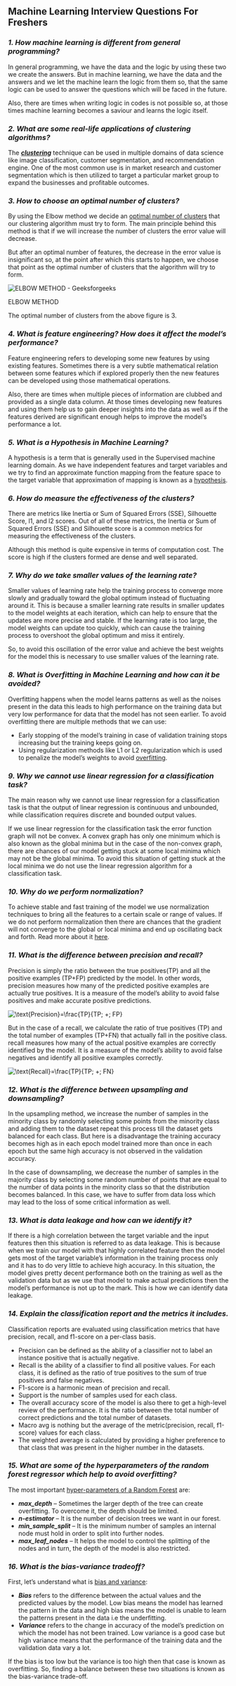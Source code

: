 ## Machine Learning Interview Questions For Freshers

### ***1. How machine learning is different from general programming?***

In general programming, we have the data and the logic by using these two we create the answers. But in machine learning, we have the data and the answers and we let the machine learn the logic from them so, that the same logic can be used to answer the questions which will be faced in the future.

Also, there are times when writing logic in codes is not possible so, at those times machine learning becomes a saviour and learns the logic itself.

### ***2. What are some real-life applications of clustering algorithms?***

The [***clustering***](https://www.geeksforgeeks.org/clustering-in-machine-learning/) technique can be used in multiple domains of data science like image classification, customer segmentation, and recommendation engine. One of the most common use is in market research and customer segmentation which is then utilized to target a particular market group to expand the businesses and profitable outcomes. 

### ***3. How to choose an optimal number of clusters?***

By using the Elbow method we decide an [optimal number of clusters](https://www.geeksforgeeks.org/elbow-method-for-optimal-value-of-k-in-kmeans/) that our clustering algorithm must try to form. The main principle behind this method is that if we will increase the number of clusters the error value will decrease.

But after an optimal number of features, the decrease in the error value is insignificant so, at the point after which this starts to happen, we choose that point as the optimal number of clusters that the algorithm will try to form.

![ELBOW METHOD - Geeksforgeeks](https://media.geeksforgeeks.org/wp-content/uploads/20190606105746/inertia.png)

ELBOW METHOD

The optimal number of clusters from the above figure is 3.

### ***4. What is feature engineering? How does it affect the model’s performance?*** 

Feature engineering refers to developing some new features by using existing features. Sometimes there is a very subtle mathematical relation between some features which if explored properly then the new features can be developed using those mathematical operations.

Also, there are times when multiple pieces of information are clubbed and provided as a single data column. At those times developing new features and using them help us to gain deeper insights into the data as well as if the features derived are significant enough helps to improve the model’s performance a lot.

### ***5. What is a Hypothesis in Machine Learning?***

A hypothesis is a term that is generally used in the Supervised machine learning domain. As we have independent features and target variables and we try to find an approximate function mapping from the feature space to the target variable that approximation of mapping is known as a [hypothesis](https://www.geeksforgeeks.org/ml-understanding-hypothesis/). 

### ***6. How do measure the effectiveness of the clusters?***

There are metrics like Inertia or Sum of Squared Errors (SSE), Silhouette Score, l1, and l2 scores. Out of all of these metrics, the Inertia or Sum of Squared Errors (SSE) and Silhouette score is a common metrics for measuring the effectiveness of the clusters.

Although this method is quite expensive in terms of computation cost. The score is high if the clusters formed are dense and well separated.

### ***7. Why do we take smaller values of the learning rate?***

Smaller values of learning rate help the training process to converge more slowly and gradually toward the global optimum instead of fluctuating around it. This is because a smaller learning rate results in smaller updates to the model weights at each iteration, which can help to ensure that the updates are more precise and stable.
If the learning rate is too large, the model weights can update too quickly, which can cause the training process to overshoot the global optimum and miss it entirely.

So, to avoid this oscillation of the error value and achieve the best weights for the model this is necessary to use smaller values of the learning rate.

### ***8. What is Overfitting in Machine Learning and how can it be avoided?***

Overfitting happens when the model learns patterns as well as the noises present in the data this leads to high performance on the training data but very low performance for data that the model has not seen earlier. To avoid overfitting there are multiple methods that we can use:

- Early stopping of the model’s training in case of validation training stops increasing but the training keeps going on.
- Using regularization methods like L1 or L2 regularization which is used to penalize the model’s weights to avoid [overfitting](https://www.geeksforgeeks.org/underfitting-and-overfitting-in-machine-learning/).

### ***9. Why we cannot use linear regression for a classification task?***

The main reason why we cannot use linear regression for a classification task is that the output of linear regression is continuous and unbounded, while classification requires discrete and bounded output values. 

If we use linear regression for the classification task the error function graph will not be convex. A convex graph has only one minimum which is also known as the global minima but in the case of the non-convex graph, there are chances of our model getting stuck at some local minima which may not be the global minima. To avoid this situation of getting stuck at the local minima we do not use the linear regression algorithm for a classification task.

### ***10. Why do we perform normalization?***

To achieve stable and fast training of the model we use normalization techniques to bring all the features to a certain scale or range of values. If we do not perform normalization then there are chances that the gradient will not converge to the global or local minima and end up oscillating back and forth. Read more about it [here](https://www.geeksforgeeks.org/normalization-vs-standardization/).

### ***11. What is the difference between precision and recall?***

Precision is simply the ratio between the true positives(TP) and all the positive examples (TP+FP) predicted by the model. In other words, precision measures how many of the predicted positive examples are actually true positives. It is a measure of the model’s ability to avoid false positives and make accurate positive predictions.

![\text{Precision}=\frac{TP}{TP\; +\; FP}](https://www.geeksforgeeks.org/wp-content/ql-cache/quicklatex.com-5e6dff17bf4a9214628720264903594f_l3.svg)

But in the case of a recall, we calculate the ratio of true positives (TP) and the total number of examples (TP+FN) that actually fall in the positive class. recall measures how many of the actual positive examples are correctly identified by the model. It is a measure of the model’s ability to avoid false negatives and identify all positive examples correctly.

![\text{Recall}=\frac{TP}{TP\; +\; FN}](https://www.geeksforgeeks.org/wp-content/ql-cache/quicklatex.com-0e1c4bfda61cda29f657592d0f2490b5_l3.svg)

### ***12. What is the difference between upsampling and downsampling?***

In the upsampling method, we increase the number of samples in the minority class by randomly selecting some points from the minority class and adding them to the dataset repeat this process till the dataset gets balanced for each class. But here is a disadvantage the training accuracy becomes high as in each epoch model trained more than once in each epoch but the same high accuracy is not observed in the validation accuracy. 

In the case of downsampling, we decrease the number of samples in the majority class by selecting some random number of points that are equal to the number of data points in the minority class so that the distribution becomes balanced. In this case, we have to suffer from data loss which may lead to the loss of some critical information as well. 

### ***13. What is data leakage and how can we identify it?***

If there is a high correlation between the target variable and the input features then this situation is referred to as data leakage. This is because when we train our model with that highly correlated feature then the model gets most of the target variable’s information in the training process only and it has to do very little to achieve high accuracy. In this situation, the model gives pretty decent performance both on the training as well as the validation data but as we use that model to make actual predictions then the model’s performance is not up to the mark. This is how we can identify data leakage.

### ***14. Explain the classification report and the metrics it includes.***

Classification reports are evaluated using classification metrics that have precision, recall, and f1-score on a per-class basis.

- Precision can be defined as the ability of a classifier not to label an instance positive that is actually negative. 
- Recall is the ability of a classifier to find all positive values. For each class, it is defined as the ratio of true positives to the sum of true positives and false negatives. 
- F1-score is a harmonic mean of precision and recall. 
- Support is the number of samples used for each class.
- The overall accuracy score of the model is also there to get a high-level review of the performance. It is the ratio between the total number of correct predictions and the total number of datasets.
- Macro avg is nothing but the average of the metric(precision, recall, f1-score) values for each class. 
- The weighted average is calculated by providing a higher preference to that class that was present in the higher number in the datasets.

### ***15. What are some of the hyperparameters of the random forest regressor which help to avoid overfitting?***

The most important [hyper-parameters of a Random Forest](https://www.geeksforgeeks.org/hyperparameters-of-random-forest-classifier/) are:

- ***max_depth*** – Sometimes the larger depth of the tree can create overfitting. To overcome it, the depth should be limited.
- ***n-estimator*** – It is the number of decision trees we want in our forest.
- ***min_sample_split*** – It is the minimum number of samples an internal node must hold in order to split into further nodes.
- ***max_leaf_nodes*** – It helps the model to control the splitting of the nodes and in turn, the depth of the model is also restricted.

### ***16. What is the bias-variance tradeoff?***

First, let’s understand what is [bias and variance](https://www.geeksforgeeks.org/ml-bias-variance-trade-off/):

- ***Bias*** refers to the difference between the actual values and the predicted values by the model. Low bias means the model has learned the pattern in the data and high bias means the model is unable to learn the patterns present in the data i.e the underfitting.
- ***Variance*** refers to the change in accuracy of the model’s prediction on which the model has not been trained. Low variance is a good case but high variance means that the performance of the training data and the validation data vary a lot.

If the bias is too low but the variance is too high then that case is known as overfitting. So, finding a balance between these two situations is known as the bias-variance trade-off.

<iframe id="google_ads_iframe_/27823234/gfg_outstream_incontent_2_0" name="google_ads_iframe_/27823234/gfg_outstream_incontent_2_0" title="3rd party ad content" width="728" height="280" scrolling="no" marginwidth="0" marginheight="0" frameborder="0" aria-label="Advertisement" tabindex="0" data-load-complete="true" data-google-container-id="3" style="box-sizing: border-box; margin: 0px; padding: 0px; border: 0px; font-size: 17px; vertical-align: bottom; max-width: 100%;"></iframe>

### ***17. Is it always necessary to use an 80:20 ratio for the train test split?***

No there is no such necessary condition that the data must be [split](https://www.geeksforgeeks.org/splitting-data-for-machine-learning-models/) into 80:20 ratio. The main purpose of the splitting is to have some data which the model has not seen previously so, that we can evaluate the performance of the model.

If the dataset contains let’s say 50,000 rows of data then only 1000 or maybe 2000 rows of data is enough to evaluate the model’s performance.

### ***18. What is Principal Component Analysis?***

[PCA(Principal Component Analysis)](https://www.geeksforgeeks.org/ml-principal-component-analysispca/) is an unsupervised machine learning dimensionality reduction technique in which we trade off some information or patterns of the data at the cost of reducing its size significantly. In this algorithm, we try to preserve the variance of the original dataset up to a great extent let’s say 95%. For very high dimensional data sometimes even at the loss of 1% of the variance, we can reduce the data size significantly.

By using this algorithm we can perform image compression, visualize high-dimensional data as well as make data visualization easy.

### ***19. What is one-shot learning?***

One-shot learning is a concept in machine learning where the model is trained to recognize the patterns in datasets from a single example instead of training on large datasets. This is useful when we haven’t large datasets. It is applied to find the similarity and dissimilarities between the two images.

### ***20. What is the difference between Manhattan Distance and Euclidean distance?***

Both Manhattan Distance and [Euclidean distance](https://www.geeksforgeeks.org/pairs-with-same-manhattan-and-euclidean-distance/) are two distance measurement techniques. 

Manhattan Distance (MD) is calculated as the sum of absolute differences between the coordinates of two points along each dimension. 

![MD = \left| x_1 - x_2\right| +  \left| y_1-y_2\right|](https://quicklatex.com/cache3/3d/ql_023ee894c7058ff1500ac484ae14503d_l3.svg)

Euclidean Distance (ED) is calculated as the square root of the sum of squared differences between the coordinates of two points along each dimension.

![ED = \sqrt{\left ( x_1 - x_2 \right )^2 + \left ( y_1-y_2 \right )^2}](https://www.geeksforgeeks.org/wp-content/ql-cache/quicklatex.com-2198cadf2b82de27708432e856ec00e4_l3.svg)

<iframe id="google_ads_iframe_/27823234/gfg_outstream_incontent_5_0" name="google_ads_iframe_/27823234/gfg_outstream_incontent_5_0" title="3rd party ad content" width="728" height="280" scrolling="no" marginwidth="0" marginheight="0" frameborder="0" aria-label="Advertisement" tabindex="0" data-load-complete="true" data-google-container-id="d" style="box-sizing: border-box; margin: 0px; padding: 0px; border: 0px; font-size: 17px; vertical-align: bottom; max-width: 100%;"></iframe>

Generally, these two metrics are used to evaluate the effectiveness of the clusters formed by a clustering algorithm.

### ***21. What is the difference between covariance and correlation?***

As the name suggests, Covariance provides us with a measure of the extent to which two variables differ from each other. But on the other hand, [correlation](https://www.geeksforgeeks.org/mathematics-covariance-and-correlation/) gives us the measure of the extent to which the two variables are related to each other. Covariance can take on any value while correlation is always between -1 and 1. These measures are used during the exploratory data analysis to gain insights from the data.

### ***22. What is the difference between one hot encoding and ordinal encoding?***

One Hot encoding and ordinal encoding both are different methods to convert categorical features to numeric ones the difference is in the way they are implemented. In one hot encoding, we create a separate column for each category and add 0 or 1 as per the value corresponding to that row. Contrary to one hot encoding, In ordinal encoding, we replace the categories with numbers from 0 to n-1 based on the order or rank where n is the number of unique categories present in the dataset. The main difference between one-hot encoding and ordinal encoding is that one-hot encoding results in a binary matrix representation of the data in the form of 0 and 1, it is used when there is no order or ranking between the dataset whereas ordinal encoding represents categories as ordinal values.

### ***23. How to identify whether the model has overfitted the training data or not?***

This is the step where the splitting of the data into training and validation data proves to be a boon. If the model’s performance on the training data is very high as compared to the performance on the validation data then we can say that the model has overfitted the training data by learning the patterns as well as the noise present in the dataset.

### ***24. How can you conclude about the model’s performance using the confusion matrix?***

confusion matrix summarizes the performance of a classification model. In a confusion matrix, we get four types of output (in case of a binary classification problem) which are TP, TN, FP, and FN. As we know that there are two diagonals possible in a square, and one of these two diagonals represents the numbers for which our model’s prediction and the true labels are the same. Our target is also to maximize the values along these diagonals. From the confusion matrix, we can calculate various evaluation metrics like accuracy, precision, recall, F1 score, etc.

### ***25. What is the use of the violin plot?***

The name [violin plot](https://www.geeksforgeeks.org/violin-plot-for-data-analysis/) has been derived from the shape of the graph which matches the violin. This graph is an extension of the Kernel Density Plot along with the properties of the boxplot. All the statistical measures shown by a boxplot are also shown by the violin plot but along with this, The width of the violin represents the density of the variable in the different regions of values. This visualization tool is generally used in the exploratory data analysis step to check the distribution of the continuous data variables. 

With this, we have covered some of the most important Machine Learning concepts which are generally asked by the interviewers to test the technical understanding of a candidate also, we would like to wish you all the best for your next interview.

### ***26. What are the five statistical measures represented in a boxplot?***

![Boxplot with its statistical measures ](https://media.geeksforgeeks.org/wp-content/uploads/20221003135242/boxplot.png)

Boxplot with its statistical measures

- Left Whisker – This statistical measure is calculated by subtracting 1.5 times IQR(Inter Quartile Range) from Q1.
  - IQR = Q3-Q1
  - Left Whisker = Q1-1.5*IQR
- Q1 – This is also known as the 25 percentile.
- Q2 – This is the median of the data or 50 percentile.
- Q3 – This is also known as 75 percentile
- Right Whisker – This statistical measure is calculated by adding 1.5 times of IQR(Inter Quartile Range) in Q3.
  - Right Whisker = Q3 + 1.5*IQR

### ***27. What is the difference between stochastic gradient descent (SGD) and gradient descent (GD)?***

In the gradient descent algorithm train our model on the whole dataset at once. But in Stochastic Gradient Descent, the model is trained by using a mini-batch of training data at once. If we are using SGD then one cannot expect the training error to go down smoothly. The training error oscillates but after some training steps, we can say that the training error has gone down. Also, the minima achieved by using [GD](https://www.geeksforgeeks.org/gradient-descent-algorithm-and-its-variants/) may vary from that achieved using the SGD. It is observed that the minima achieved by using SGD are close to GD but not the same. 

### 28. What is the Central Limit theorem?

This theorem is related to sampling statistics and its distribution. As per this theorem the sampling distribution of the sample means tends to towards a normal distribution as the sample size increases. No matter how the population distribution is shaped. i.e if we take some sample points from the distribution and calculate its mean then the distribution of those mean points will follow a normal/gaussian distribution no matter from which distribution we have taken the sample points.

There is one condition that the size of the sample must be greater than or equal to 30 for the CLT to hold. and the mean of the sample means approaches the population mean.

## ***Advanced Machine Learning Interview Questions***

### ***29. Explain the working principle of SVM.***

A data set that is not separable in different classes in one plane may be separable in another plane. This is exactly the idea behind the [SVM](https://www.geeksforgeeks.org/support-vector-machine-algorithm/) in this a low dimensional data is mapped to high dimensional data so, that it becomes separable in the different classes. A hyperplane is determined after mapping the data into a higher dimension which can separate the data into categories. SVM model can even learn non-linear boundaries with the objective that there should be as much margin as possible between the categories in which the data has been categorized. To perform this mapping different types of kernels are used like radial basis kernel, gaussian kernel, polynomial kernel, and many others.

### ***30. What is the difference between the k-means and k-means++ algorithms?***

The only difference between the two is in the way centroids are initialized. In the k-means algorithm, the centroids are initialized randomly from the given points. There is a drawback in this method that sometimes this random initialization leads to non-optimized clusters due to maybe initialization of two clusters close to each other. 

To overcome this problem k-means++ algorithm was formed. In k-means++, The first centroid is selected randomly from the data points. The selection of subsequent centroids is based on their separation from the initial centroids. The probability of a point being selected as the next centroid is proportional to the squared distance between the point and the closest centroid that has already been selected. This guarantees that the centroids are evenly spread apart and lowers the possibility of convergence to less-than-ideal clusters. This helps the algorithm reach the global minima instead of getting stuck at some local minima. Read more about it [here](https://www.geeksforgeeks.org/ml-k-means-algorithm/).

### ***31. Explain some measures of similarity which are generally used in Machine learning.***

Some of the most commonly used similarity measures are as follows:

- ***Cosine Similarity*** – By considering the two vectors in n – dimension we evaluate the cosine of the angle between the two. The range of this similarity measure varies from [-1, 1] where the value 1 represents that the two vectors are highly similar and -1 represents that the two vectors are completely different from each other.
- ***Euclidean or Manhattan Distance*** – These two values represent the distances between the two points in an n-dimensional plane. The only difference between the two is in the way the two are calculated.
- ***Jaccard Similarity*** – It is also known as IoU or Intersection over union it is widely used in the field of object detection to evaluate the overlap between the predicted bounding box and the ground truth bounding box.

### ***32. What happens to the mean, median, and mode when your data distribution is right skewed and left skewed?***

In the case of a left-skewed distribution also known as a positively skewed distribution mean is greater than the median which is greater than the mode. But in the case of left-skewed distribution, the scenario is completely reversed.

***Right Skewed Distribution***

***Mode < Median < Mean***

 

![Right Skewed Distribution -Geeksforgeeks](https://media.geeksforgeeks.org/wp-content/uploads/20210108144231/leftskewedhistogram.PNG)

Right Skewed Distribution

***Left Skewed Distribution,***

***Mean <Median < Mode***

<iframe id="google_ads_iframe_/27823234/gfg_outstream_incontent_6_0" name="google_ads_iframe_/27823234/gfg_outstream_incontent_6_0" title="3rd party ad content" width="728" height="280" scrolling="no" marginwidth="0" marginheight="0" frameborder="0" aria-label="Advertisement" tabindex="0" data-load-complete="true" data-google-container-id="e" style="box-sizing: border-box; margin: 0px; padding: 0px; border: 0px; font-size: 17px; vertical-align: bottom; max-width: 100%;"></iframe>

![Left Skewed Distribution-Geeksforgeeks](https://media.geeksforgeeks.org/wp-content/uploads/20210108144231/rightskewedHsitogram.PNG)

Left Skewed Distribution

### ***33. Whether decision tree or random forest is more robust to the outliers.***

Decision trees and random forests are both relatively robust to outliers. A random forest model is an ensemble of multiple decision trees so, the output of a random forest model is an aggregate of multiple decision trees.

So, when we average the results the chances of overfitting get reduced. Hence we can say that the random forest models are more robust to outliers.

### ***34. What is the difference between L1 and L2 regularization? What is their significance?***

***L1 regularization***: In L1 [regularization](https://www.geeksforgeeks.org/regularization-in-machine-learning/) also known as Lasso regularization in which we add the sum of absolute values of the weights of the model in the loss function. In L1 regularization weights for those features which are not at all important are penalized to zero so, in turn, we obtain feature selection by using the L1 regularization technique.

***L2 regularization***: In L2 regularization also known as Ridge regularization in which we add the square of the weights to the loss function. In both of these regularization methods, weights are penalized but there is a subtle difference between the objective they help to achieve. 

In L2 regularization the weights are not penalized to 0 but they are near zero for irrelevant features. It is often used to prevent overfitting by shrinking the weights towards zero, especially when there are many features and the data is noisy.

### ***35. What is a radial basis function? Explain its use.***

[RBF (radial basis function) ](https://www.geeksforgeeks.org/radial-basis-function-kernel-machine-learning/)is a real-valued function used in machine learning whose value only depends upon the input and fixed point called the center. The formula for the radial basis function is as follows:

![K\left ( x,\; {x}^{'}\right )=exp\left ( -\frac{\left\|x-{x}^{'} \right\|^2}{2\sigma ^2} \right )](https://www.geeksforgeeks.org/wp-content/ql-cache/quicklatex.com-ad6c496aed6a64d86799074d16e28884_l3.svg)

Machine learning systems frequently use the RBF function for a variety of functions, including:

- RBF networks can be used to approximate complex functions. By training the network’s weights to suit a set of input-output pairs, 
- RBF networks can be used for unsupervised learning to locate data groups. By treating the RBF centers as cluster centers,
- RBF networks can be used for classification tasks by training the network’s weights to divide inputs into groups based on how far from the RBF nodes they are.

It is one of the very famous kernels which is generally used in the SVM algorithm to map low dimensional data to a higher dimensional plane so, we can determine a boundary that can separate the classes in different regions of those planes with as much margin as possible. 

### ***36. Explain SMOTE method used to handle data imbalance.***

The [synthetic Minority Oversampling Technique](https://www.geeksforgeeks.org/ml-handling-imbalanced-data-with-smote-and-near-miss-algorithm-in-python/) is one of the methods which is used to handle the data imbalance problem in the dataset. In this method, we synthesized new data points using the existing ones from the minority classes by using linear interpolation. The advantage of using this method is that the model does not get trained on the same data. But the disadvantage of using this method is that it adds undesired noise to the dataset and can lead to a negative effect on the model’s performance.

<iframe frameborder="0" src="https://6dac81e0b6062066cf4baf9fae3ed4cb.safeframe.googlesyndication.com/safeframe/1-0-40/html/container.html" id="google_ads_iframe_/27823234/gfg_outstream_incontent_4_0" title="3rd party ad content" name="" scrolling="no" marginwidth="0" marginheight="0" width="728" height="90" data-is-safeframe="true" sandbox="allow-forms allow-popups allow-popups-to-escape-sandbox allow-same-origin allow-scripts allow-top-navigation-by-user-activation" aria-label="Advertisement" tabindex="0" data-google-container-id="5" data-load-complete="true" style="box-sizing: border-box; margin: 0px; padding: 0px; border: 0px; font-size: 17px; vertical-align: bottom; max-width: 100%;"></iframe>

### ***37. Does the accuracy score always a good metric to measure the performance of a classification model?***

No, there are times when we train our model on an imbalanced dataset the accuracy score is not a good metric to measure the performance of the model. In such cases, we use precision and recall to measure the performance of a classification model. Also, f1-score is another metric that can be used to measure performance but in the end, f1-score is also calculated using precision and recall as the f1-score is nothing but the harmonic mean of the precision and recall. 

### ***38. What is KNN Imputer?***

We generally impute null values by the descriptive statistical measures of the data like mean, mode, or median but KNN Imputer is a more sophisticated method to fill the null values. A distance parameter is also used in this method which is also known as the k parameter. The work is somehow similar to the clustering algorithm. The missing value is imputed in reference to the neighborhood points of the missing values.

### ***39. Explain the working procedure of the XGB model.***

[XGB model](https://www.geeksforgeeks.org/ml-xgboost-extreme-gradient-boosting/) is an example of the ensemble technique of machine learning in this method weights are optimized in a sequential manner by passing them to the decision trees. After each pass, the weights become better and better as each tree tries to optimize the weights, and finally, we obtain the best weights for the problem at hand. Techniques like regularized gradient and mini-batch gradient descent have been used to implement this algorithm so, that it works in a very fast and optimized manner.

### ***40. What is the purpose of splitting a given dataset into training and validation data?***

The main purpose is to keep some data left over on which the model has not been trained so, that we can evaluate the performance of our machine learning model after training. Also, sometimes we use the validation dataset to choose among the multiple state-of-the-art machine learning models. Like we first train some models let’s say LogisticRegression, XGBoost, or any other than test their performance using validation data and choose the model which has less difference between the validation and the training accuracy.

### ***41. Explain some methods to handle missing values in that data.***

Some of the [methods to handle missing](https://www.geeksforgeeks.org/working-with-missing-data-in-pandas/) values are as follows:

- Removing the rows with null values may lead to the loss of some important information.
- Removing the column having null values if it has very less valuable information. it may lead to the loss of some important information.
- Imputing null values with descriptive statistical measures like mean, mode, and median.
- Using methods like KNN Imputer to impute the null values in a more sophisticated way.

### ***42. What is the difference between k-means and the KNN algorithm?***

k-means algorithm is one of the popular unsupervised machine learning algorithms which is used for clustering purposes. But the KNN is a model which is generally used for the classification task and is a supervised machine learning algorithm. The k-means algorithm helps us to label the data by forming clusters within the dataset.

### ***43. What is Linear Discriminant Analysis?***

LDA is a supervised machine learning dimensionality reduction technique because it uses target variables also for dimensionality reduction. It is commonly used for classification problems. The [LDA](https://www.geeksforgeeks.org/ml-linear-discriminant-analysis/) mainly works on two objectives:

- Maximize the distance between the means of the two classes.
- Minimize the variation within each class.

### ***44. How can we visualize high-dimensional data in 2-d?***

One of the most common and effective methods is by using the t-SNE algorithm which is a short form for t-Distributed Stochastic Neighbor Embedding. This algorithm uses some non-linear complex methods to reduce the dimensionality of the given data. We can also use PCA or LDA to convert n-dimensional data to 2 – dimensional so, that we can plot it to get visuals for better analysis. But the difference between the PCA and t-SNE is that the former tries to preserve the variance of the dataset but the t-SNE tries to preserve the local similarities in the dataset.

### ***45. What is the reason behind the curse of dimensionality?***

As the dimensionality of the input data increases the amount of data required to generalize or learn the patterns present in the data increases. For the model, it becomes difficult to identify the pattern for every feature from the limited number of datasets or we can say that the weights are not optimized properly due to the high dimensionality of the data and the limited number of examples used to train the model. Due to this after a certain threshold for the dimensionality of the input data, we have to face the curse of dimensionality.

### ***46. Whether the metric MAE or MSE or RMSE is more robust to the outliers.***

Out of the above three metrics, MAE is robust to the outliers as compared to the MSE or RMSE. The main reason behind this is because of Squaring the error values. In the case of an outlier, the error value is already high and then we squared it which results in an explosion in the error values more than expected and creates misleading results for the gradient.

### ***47. Why removing highly correlated features are considered a good practice?***

When two features are highly correlated, they may provide similar information to the model, which may cause overfitting. If there are highly correlated features in the dataset then they unnecessarily increase the dimensionality of the feature space and sometimes create the problem of the curse of dimensionality. If the dimensionality of the feature space is high then the model training may take more time than expected, it will increase the complexity of the model and chances of error. This somehow also helps us to achieve data compression as the features have been removed without much loss of data.

### ***48. What is the difference between the content-based and collaborative filtering algorithms of recommendation systems?***

In a content-based recommendation system, similarities in the content and services are evaluated, and then by using these similarity measures from past data we recommend products to the user. But on the other hand in collaborative filtering, we recommend content and services based on the preferences of similar users. For example, if one user has taken A and B services in past and a new user has taken service A then service A will be recommended to him based on the other user’s preferences.